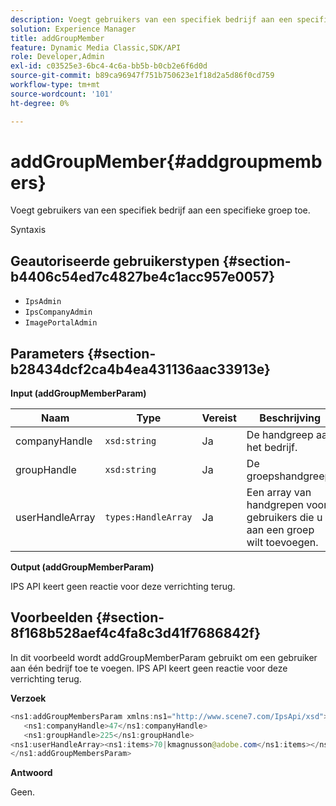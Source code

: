 ```yaml
---
description: Voegt gebruikers van een specifiek bedrijf aan een specifieke groep toe.
solution: Experience Manager
title: addGroupMember
feature: Dynamic Media Classic,SDK/API
role: Developer,Admin
exl-id: c03525e3-6bc4-4c6a-bb5b-b0cb2e6f6d0d
source-git-commit: b89ca96947f751b750623e1f18d2a5d86f0cd759
workflow-type: tm+mt
source-wordcount: '101'
ht-degree: 0%

---
```


# addGroupMember{#addgroupmembers}

Voegt gebruikers van een specifiek bedrijf aan een specifieke groep toe.

Syntaxis

## Geautoriseerde gebruikerstypen {#section-b4406c54ed7c4827be4c1acc957e0057}

* `IpsAdmin`
* `IpsCompanyAdmin`
* `ImagePortalAdmin`

## Parameters {#section-b28434dcf2ca4b4ea431136aac33913e}

**Input (addGroupMemberParam)**

| Naam | Type | Vereist | Beschrijving |
|---|---|---|---|
| companyHandle | `xsd:string` | Ja | De handgreep aan het bedrijf. |
| groupHandle | `xsd:string` | Ja | De groepshandgreep. |
| userHandleArray | `types:HandleArray` | Ja | Een array van handgrepen voor gebruikers die u aan een groep wilt toevoegen. |

**Output (addGroupMemberParam)**

IPS API keert geen reactie voor deze verrichting terug.

## Voorbeelden {#section-8f168b528aef4c4fa8c3d41f7686842f}

In dit voorbeeld wordt addGroupMemberParam gebruikt om een gebruiker aan één bedrijf toe te voegen. IPS API keert geen reactie voor deze verrichting terug.

**Verzoek**

```java {.line-numbers}
<ns1:addGroupMembersParam xmlns:ns1="http://www.scene7.com/IpsApi/xsd">
   <ns1:companyHandle>47</ns1:companyHandle>
   <ns1:groupHandle>225</ns1:groupHandle>
<ns1:userHandleArray><ns1:items>70|kmagnusson@adobe.com</ns1:items></ns1:userHandleArray>
</ns1:addGroupMembersParam>
```

**Antwoord**

Geen.
